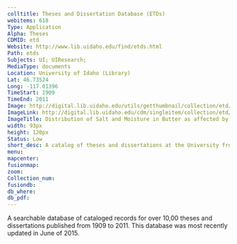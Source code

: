 ```yaml
---
colltitle: Theses and Dissertation Database (ETDs)
webitems: 618
Type: Application
Alpha: Theses
CDMID: etd
Website: http://www.lib.uidaho.edu/find/etds.html
Path: etds
Subjects: UI; UIResearch;
MediaType: documents
Location: University of Idaho (Library)
Lat: 46.73524
Long: -117.01396
TimeStart: 1909
TimeEnd: 2011
Image: http://digital.lib.uidaho.edu/utils/getthumbnail/collection/etd/id/435
ImageLink: http://digital.lib.uidaho.edu/cdm/singleitem/collection/etd/id/435
ImageTitle: Distribution of Salt and Moisture in Butter as affected by storage, a 1917 Thesis written by Ricahrd D. Canan
width: 93px
height: 120px
Status: Low
short_desc: A catalog of theses and dissertations at the University from 1909 to the present
menu: 
mapcenter: 
fusionmap: 
zoom: 
Collection_num: 
fusiondb: 
db_where: 
db_pdf: 
---
```

A searchable database of cataloged records for over 10,00 theses and dissertations published from 1909 to 2011. This database was most recently updated in June of 2015.